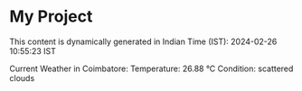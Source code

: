 # My Project

This content is dynamically generated in Indian Time (IST): 2024-02-26 10:55:23 IST


Current Weather in Coimbatore:
Temperature: 26.88 °C
Condition: scattered clouds
